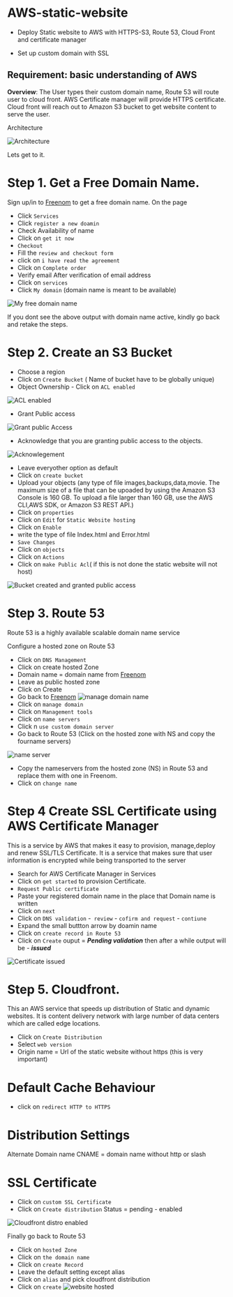 # AWS-static-website

- Deploy Static website to AWS with HTTPS-S3, Route 53, Cloud Front and certificate manager

- Set up custom domain with SSL

## Requirement: basic understanding of AWS

**Overview**:  The User types their custom domain name, Route 53 will route user to cloud front. AWS Certificate manager will provide HTTPS certificate. Cloud front will reach out to Amazon S3 bucket to get website content to serve the user.

Architecture

![Architecture](./images/architecture.png)

Lets get to it.

# Step 1. Get a Free Domain Name.

Sign up/in to [Freenom](https://www.freenom.com/en/index.html?lang=en) to get a free domain name.
On the page
- Click `Services`
- Click  `register a new doamin`
- Check Availability of name
- Click on `get it now`
- `Checkout`
- Fill the `review and checkout form`
- click on `i have read the agreement`
- Click on `Complete order`
- Verify email 
After verification of email address
- Click on `services`
- Click  `My domain` (domain name is meant to be available)

![My free domain name](./images/free-domain-name.png)

 If you dont see the above output with domain name active, kindly go back and retake the steps.

#  Step 2. Create an S3 Bucket

- Choose a region 
- Click on `Create Bucket` ( Name of bucket have to be globally unique)
- Object Ownership - Click on `ACL enabled` 

![ACL enabled ](./images/Acl-enabled.png)

- Grant Public access

![Grant public Access ](./images/grant-public-acess.png)

- Acknowledge that you are granting public access to the objects.

![Acknowlegement ](./images/public-access-acknowledgement.png)

- Leave everyother option as default
-  Click on `create bucket`
- Upload your objects (any type of file images,backups,data,movie. The maximum size of a file that can be upoaded by using the Amazon S3 Console is 160 GB. To upload a file larger than 160 GB, use the AWS CLI,AWS SDK, or Amazon S3 REST API.)
- Click on `properties`
- Click on `Edit` for `Static Website hosting`
- Click on `Enable`
- write the type of file Index.html and Error.html
- `Save Changes`
- Click on `objects`
- Click on `Actions` 
- Click on `make Public Acl`( if this is not done the static website will not host)

![Bucket created and granted public access ](./images/s3-bucket.png)

# Step 3. Route 53

Route 53 is a highly available scalable domain name service

Configure a hosted zone on Route 53
- Click on `DNS Management`
- Click on create hosted Zone
- Domain name = domain name from  [Freenom](https://www.freenom.com/en/index.html?lang=en)
- Leave as public hosted zone
- Click on Create
- Go back to [Freenom](https://www.freenom.com/en/index.html?lang=en) ![manage domain name ](./images/free-domain-name.png) 
- Click on `manage domain`
- Click on `Management tools`
- Click on `name servers`
- Click n `use custom domain server`
- Go back to Route 53 (Click on the hosted zone with NS and copy the fourname servers)

![name server ](./images/name-servers.png) 

- Copy the nameservers from the hosted zone (NS) in  Route 53  and replace them with one in Freenom.
- Click on `change name` 

# Step 4 Create SSL Certificate using AWS Certificate Manager

This is a service by AWS that makes it easy to provision, manage,deploy and renew SSL/TLS Certificate.
It is a service that makes sure that user information is encrypted while being transported to the server

- Search for AWS Certificate Manager in Services
- Click on `get started` to provision Certificate.
- `Request Public certificate`
- Paste your registered domain name in the place that Domain name is written
- Click on `next`
- Click on `DNS validation` -` review` - `cofirm and request` - `contiune`
- Expand the small buttton arrow by doamin name
- Click on `create record in Route 53`
- Click on `Create`
ouput = ***Pending validation*** then after a while output will be - ***issued***

![Certificate issued ](./images/certificate-issued.png) 

# Step 5. Cloudfront.

This an AWS service that speeds up distribution of Static and dynamic websites. It is content delivery network with large number of data centers which are called edge locations.

- Click on `Create Distribution`
- Select `web version`
- Origin name = Url of the static website without https (this is very important)
# Default Cache Behaviour
- click on `redirect HTTP to HTTPS`
# Distribution Settings
Alternate Domain name CNAME = domain name without http or slash
# SSL Certificate
- Click on `custom SSL Certificate`
- Click on `Create distribution`
Status = pending - enabled

![Cloudfront distro enabled ](./images/cloudfront-distro.png) 

Finally go back to Route 53
- Click on `hosted Zone`
- Click on `the domain name`
- Click on `create Record`
- Leave the default setting except alias
- Click on `alias` and pick cloudfront distribution
- Click on `create` 
![website hosted ](./images/static-website-hosted.png) 
